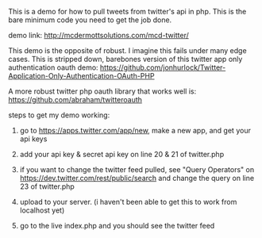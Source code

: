 This is a demo for how to pull tweets from twitter's api in php.
This is the bare minimum code you need to get the job done. 

demo link: http://mcdermottsolutions.com/mcd-twitter/

This demo is the opposite of robust. I imagine this fails under many edge cases.
This is stripped down, barebones version of this twitter app only authentication oauth demo:
https://github.com/jonhurlock/Twitter-Application-Only-Authentication-OAuth-PHP

A more robust twitter php oauth library that works well is:
https://github.com/abraham/twitteroauth

steps to get my demo working:

1) go to https://apps.twitter.com/app/new, make a new app, and get your api keys

2) add your api key & secret api key on line 20 & 21 of twitter.php

3) if you want to change the twitter feed pulled, see "Query Operators" on 
   https://dev.twitter.com/rest/public/search and change the query on line 23 of twitter.php

4) upload to your server.  (i haven't been able to get this to work from localhost yet)

5) go to the live index.php and you should see the twitter feed